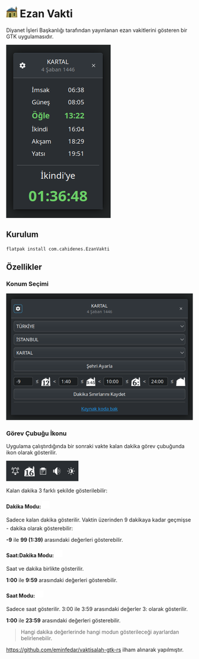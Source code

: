 # <img src="icons/icon.svg" alt="icon" width="30"/> Ezan Vakti

Diyanet İşleri Başkanlığı tarafından yayınlanan ezan vakitlerini gösteren bir GTK uygulamasıdır.

![vakitler](screenshots/vakitler.png)

## Kurulum

    flatpak install com.cahidenes.EzanVakti

## Özellikler

### Konum Seçimi

![ayarlar](screenshots/ayarlar.png)

### Görev Çubuğu İkonu

Uygulama çalıştırdığında bir sonraki vakte kalan dakika görev çubuğunda ikon olarak gösterilir.

![tray ikonu](screenshots/tray_icon.png)

Kalan dakika 3 farklı şekilde gösterilebilir:

#### Dakika Modu: <img src="icons/12.svg" width="20"/>

Sadece kalan dakika gösterilir. Vaktin üzerinden 9 dakikaya kadar geçmişse - dakika olarak gösterebilir: <img src="icons/-5.svg" width="20"/>

**-9** ile **99 (1:39)** arasındaki değerleri gösterebilir.

#### Saat:Dakika Modu: <img src="icons/1:23.svg" width="20"/>

Saat ve dakika birlikte gösterilir. 

**1:00** ile **9:59** arasındaki değerleri gösterebilir.

#### Saat Modu: <img src="icons/3:.svg" width="20"/>

Sadece saat gösterilir. 3:00 ile 3:59 arasındaki değerler 3: olarak gösterilir.

**1:00** ile **23:59** arasındaki değerleri gösterebilir.

> Hangi dakika değerlerinde hangi modun gösterileceği ayarlardan belirlenebilir.
 
https://github.com/eminfedar/vaktisalah-gtk-rs ilham alınarak yapılmıştır.